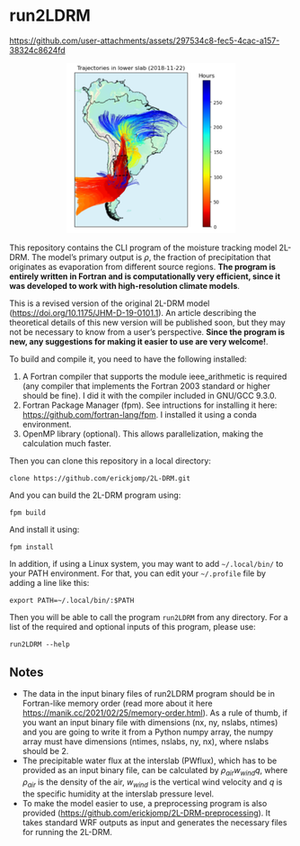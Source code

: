 # run2LDRM

<!-- ![2L-DRM trajectories for a specific day](trajectories_example.png  "2L-DRM trajectores for a specific day"){width=125} -->

https://github.com/user-attachments/assets/297534c8-fec5-4cac-a157-38324c8624fd




<p align="center">
  <img src="trajectories_example.png" alt="2L-DRM trajectories for a specific day" width="300" >
</p>



This repository contains the CLI program of the moisture tracking model 2L-DRM. The model’s primary output is $\rho$, the fraction of precipitation that originates as evaporation from different source regions. **The program is entirely written in Fortran and is computationally very efficient, since it was developed to work with high-resolution climate models**. 

This is a revised version of the original 2L-DRM model (https://doi.org/10.1175/JHM-D-19-0101.1). An article describing the theoretical details of this new version will be published soon, but they may not be necessary to know from a user’s perspective. **Since the program is new, any suggestions for making it easier to use are very welcome!**.

To build and compile it, you need to have the following installed:
1. A Fortran compiler that supports the module ieee_arithmetic is required (any compiler that implements the Fortran 2003 standard or higher should be fine). I did it with the compiler included in GNU/GCC 9.3.0. 
2. Fortran Package Manager (fpm). See intructions for installing it here: https://github.com/fortran-lang/fpm. I installed it using a conda environment.
3. OpenMP library (optional). This allows parallelization, making the calculation much faster.

Then you can clone this repository in a local directory: 

    clone https://github.com/erickjomp/2L-DRM.git

And you can build the 2L-DRM program using:

    fpm build

And install it using:

    fpm install

In addition, if using a Linux system, you may want to add `~/.local/bin/` to your PATH environment. For that, you can edit your `~/.profile` file by adding a line like this:

    export PATH=~/.local/bin/:$PATH

Then you will be able to call the program `run2LDRM` from any directory. For a list of the required and optional inputs of this program, please use:

    run2LDRM --help


## Notes
- The data in the input binary files of run2LDRM program should be in Fortran-like memory order (read more about it here https://manik.cc/2021/02/25/memory-order.html). As a rule of thumb, if you want an input binary file with dimensions (nx, ny, nslabs, ntimes) and you are going to write it from a Python numpy array, the numpy array must have dimensions (ntimes, nslabs, ny, nx), where nslabs should be 2.
- The precipitable water flux at the interslab (PWflux), which has to be provided as an input binary file, can be calculated by $\rho_{air} w_{wind} q$, where $\rho_{air}$ is the density of the air, $w_{wind}$ is the vertical wind velocity and $q$ is the specific humidity at the interslab pressure level.
- To make the model easier to use, a preprocessing program is also provided (https://github.com/erickjomp/2L-DRM-preprocessing). It takes standard WRF outputs as input and generates the necessary files for running the 2L-DRM.
